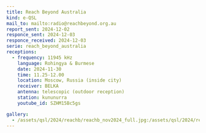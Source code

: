 ```yaml
---
title: Reach Beyond Australia
kind: e-QSL
mail_to: mailto:radio@reachbeyond.org.au
report_sent: 2024-12-02
responce_sent: 2024-12-03
responce_received: 2024-12-03
serie: reach_beyond_australia
receptions:
  - frequency: 11945 kHz
    language: Rohingya & Burmese
    date: 2024-11-30
    time: 11.25-12.00
    location: Moscow, Russia (inside city)
    receiver: BELKA
    antenna: telescopic (outdoor reception)
    station: kununurra
    youtube_id: SZHM15Bc5gs

gallery:
  - /assets/qsl/2024/reachb/reachb_nov2024_full.jpg:/assets/qsl/2024/reachb/reachb_nov2024_small.jpg
---
```

